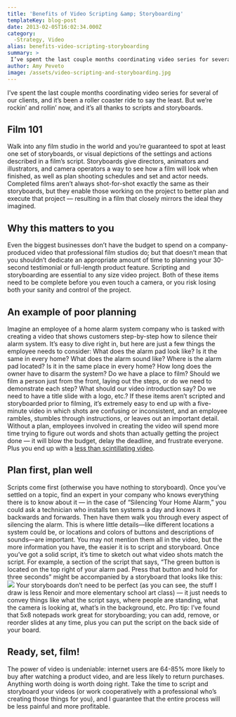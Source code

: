 ```yaml
---
title: 'Benefits of Video Scripting &amp; Storyboarding'
templateKey: blog-post
date: 2013-02-05T16:02:34.000Z
category: 
  -Strategy, Video
alias: benefits-video-scripting-storyboarding
summary: > 
 I’ve spent the last couple months coordinating video series for several of our clients, and it’s been a roller coaster ride to say the least. But we’re rockin’ and rollin’ now, and it’s all thanks to scripts and storyboards.
author: Amy Peveto
image: /assets/video-scripting-and-storyboarding.jpg
---
```


I’ve spent the last couple months coordinating video series for several of our clients, and it’s been a roller coaster ride to say the least. But we’re rockin’ and rollin’ now, and it’s all thanks to scripts and storyboards.

Film 101
--------

Walk into any film studio in the world and you’re guaranteed to spot at least one set of storyboards, or visual depictions of the settings and actions described in a film’s script. Storyboards give directors, animators and illustrators, and camera operators a way to see how a film will look when finished, as well as plan shooting schedules and set and actor needs. Completed films aren’t always shot-for-shot exactly the same as their storyboards, but they enable those working on the project to better plan and execute that project — resulting in a film that closely mirrors the ideal they imagined.

Why this matters to you
-----------------------

Even the biggest businesses don’t have the budget to spend on a company-produced video that professional film studios do; but that doesn’t mean that you shouldn’t dedicate an appropriate amount of time to planning your 30-second testimonial or full-length product feature. Scripting and storyboarding are essential to any size video project. Both of these items need to be complete before you even touch a camera, or you risk losing both your sanity and control of the project.

An example of poor planning
---------------------------

Imagine an employee of a home alarm system company who is tasked with creating a video that shows customers step-by-step how to silence their alarm system. It’s easy to dive right in, but here are just a few things the employee needs to consider: What does the alarm pad look like? Is it the same in every home? What does the alarm sound like? Where is the alarm pad located? Is it in the same place in every home? How long does the owner have to disarm the system? Do we have a place to film? Should we film a person just from the front, laying out the steps, or do we need to demonstrate each step? What should our video introduction say? Do we need to have a title slide with a logo, etc.? If these items aren’t scripted and storyboarded prior to filming, it’s extremely easy to end up with a five-minute video in which shots are confusing or inconsistent, and an employee rambles, stumbles through instructions, or leaves out an important detail. Without a plan, employees involved in creating the video will spend more time trying to figure out words and shots than actually getting the project done — it will blow the budget, delay the deadline, and frustrate everyone. Plus you end up with a [less than scintillating video](/blog/10/17/2012/value-video-part-i).

Plan first, plan well
---------------------

Scripts come first (otherwise you have nothing to storyboard). Once you’ve settled on a topic, find an expert in your company who knows everything there is to know about it — in the case of “Silencing Your Home Alarm,” you could ask a technician who installs ten systems a day and knows it backwards and forwards. Then have them walk you through every aspect of silencing the alarm. This is where little details—like different locations a system could be, or locations and colors of buttons and descriptions of sounds—are important. You may not mention them all in the video, but the more information you have, the easier it is to script and storyboard. Once you’ve got a solid script, it’s time to sketch out what video shots match the script. For example, a section of the script that says, “The green button is located on the top right of your alarm pad. Press that button and hold for three seconds” might be accompanied by a storyboard that looks like this: ![](/assets/video-scripting-storyboard.jpg) Your storyboards don’t need to be perfect (as you can see, the stuff I draw is less Renoir and more elementary school art class) — it just needs to convey things like what the script says, where people are standing, what the camera is looking at, what’s in the background, etc. Pro tip: I’ve found that 5x8 notepads work great for storyboarding; you can add, remove, or reorder slides at any time, plus you can put the script on the back side of your board.

Ready, set, film!
-----------------

The power of video is undeniable: internet users are 64-85% more likely to buy after watching a product video, and are less likely to return purchases. Anything worth doing is worth doing right. Take the time to script and storyboard your videos (or work cooperatively with a professional who’s creating those things for you), and I guarantee that the entire process will be less painful and more profitable.